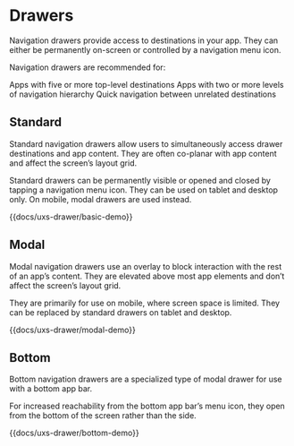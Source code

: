 # Drawers

Navigation drawers provide access to destinations in your app. They can either be permanently on-screen or controlled by a navigation menu icon.

Navigation drawers are recommended for:

Apps with five or more top-level destinations
Apps with two or more levels of navigation hierarchy
Quick navigation between unrelated destinations

## Standard

Standard navigation drawers allow users to simultaneously access drawer destinations and app content. They are often co-planar with app content and affect the screen’s layout grid.

Standard drawers can be permanently visible or opened and closed by tapping a navigation menu icon. They can be used on tablet and desktop only. On mobile, modal drawers are used instead.

{{docs/uxs-drawer/basic-demo}}

## Modal

Modal navigation drawers use an overlay to block interaction with the rest of an app’s content. They are elevated above most app elements and don’t affect the screen’s layout grid.

They are primarily for use on mobile, where screen space is limited. They can be replaced by standard drawers on tablet and desktop.

{{docs/uxs-drawer/modal-demo}}

## Bottom

Bottom navigation drawers are a specialized type of modal drawer for use with a bottom app bar.

For increased reachability from the bottom app bar’s menu icon, they open from the bottom of the screen rather than the side.

{{docs/uxs-drawer/bottom-demo}}
